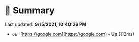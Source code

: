 # 📖 Summary
Last updated: **9/15/2021, 10:40:26 PM**

- `GET` [https://google.com](https://google.com) - **Up** (112ms)
